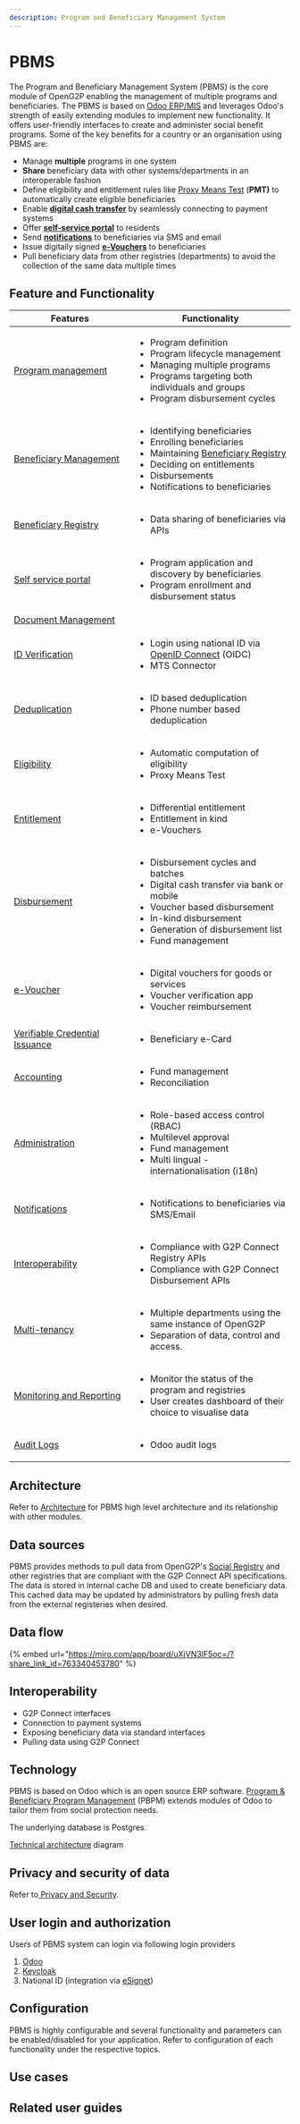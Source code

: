```yaml
---
description: Program and Beneficiary Management System
---
```


# PBMS

The Program and Beneficiary Management System (PBMS) is the core module of OpenG2P enabling the management of multiple programs and beneficiaries. The PBMS is based on [Odoo ERP/MIS](https://www.odoo.com/) and leverages Odoo's strength of easily extending modules to implement new functionality.  It offers user-friendly interfaces to create and administer social benefit programs.  Some of the key benefits for a country or an organisation using PBMS are:

* Manage **multiple** programs in one system
* **Share** beneficiary data with other systems/departments in an interoperable fashion
* Define eligibility and entitlement rules like [Proxy Means Test](features/eligibility/proxy-means-test.md) (**PMT)** to automatically create eligible beneficiaries
* Enable [**digital cash transfer**](../g2p-cash-transfer-bridge/) by seamlessly connecting to payment systems
* Offer [**self-service portal**](features/self-service-portal.md) to residents
* Send [**notifications**](features/notifications.md) to beneficiaries via SMS and email
* Issue digitally signed [**e-Vouchers**](features/disbursement-cycles/e-voucher.md) to beneficiaries
* Pull beneficiary data from other registries (departments) to avoid the collection of the same data multiple times

## Feature and Functionality&#x20;

<table><thead><tr><th width="201">Features</th><th>Functionality</th></tr></thead><tbody><tr><td><a href="features/program-management.md">Program management</a></td><td><ul><li>Program definition</li><li>Program lifecycle management</li><li>Managing multiple programs</li><li>Programs targeting both individuals and groups</li><li>Program disbursement cycles</li></ul></td></tr><tr><td><a href="features/beneficiary-management.md">Beneficiary Management</a></td><td><p></p><ul><li>Identifying beneficiaries</li><li>Enrolling beneficiaries</li><li>Maintaining <a href="features/beneficiary-registry.md">Beneficiary Registry</a></li><li>Deciding on entitlements</li><li>Disbursements</li><li>Notifications to beneficiaries</li></ul></td></tr><tr><td><a href="features/beneficiary-registry.md">Beneficiary Registry</a></td><td><ul><li>Data sharing of beneficiaries via APIs</li></ul></td></tr><tr><td><a href="features/self-service-portal.md">Self service portal</a></td><td><ul><li>Program application and discovery by beneficiaries</li><li>Program enrollment and disbursement status </li></ul></td></tr><tr><td><a href="features/document-management.md">Document Management</a></td><td></td></tr><tr><td><a href="features/id-verification.md">ID Verification</a></td><td><ul><li>Login using national ID via <a href="https://auth0.com/docs/authenticate/protocols/openid-connect-protocol">OpenID Connect</a> (OIDC)</li><li>MTS Connector</li></ul></td></tr><tr><td><a href="features/deduplication.md">Deduplication</a></td><td><ul><li>ID based deduplication </li><li>Phone number based deduplication</li></ul></td></tr><tr><td><a href="features/eligibility/">Eligibility</a></td><td><ul><li>Automatic computation of eligibility</li><li>Proxy Means Test</li></ul></td></tr><tr><td><a href="features/entitlement.md">Entitlement </a></td><td><ul><li>Differential entitlement</li><li>Entitlement in kind</li><li>e-Vouchers</li></ul></td></tr><tr><td><a href="features/disbursement-cycles/">Disbursement</a></td><td><ul><li>Disbursement cycles and batches</li><li>Digital cash transfer via bank or mobile</li><li>Voucher based disbursement</li><li>In-kind disbursement</li><li>Generation of disbursement list</li><li>Fund management</li></ul></td></tr><tr><td><a href="features/disbursement-cycles/e-voucher.md">e-Voucher</a></td><td><ul><li>Digital vouchers for goods or services</li><li>Voucher verification app</li><li>Voucher reimbursement </li></ul></td></tr><tr><td><a href="features/verifiable-credentials-issuance.md">Verifiable Credential Issuance</a></td><td><ul><li>Beneficiary e-Card</li></ul></td></tr><tr><td><a href="features/accounting.md">Accounting</a></td><td><ul><li>Fund management</li><li>Reconciliation</li></ul></td></tr><tr><td><a href="features/administration/">Administration</a></td><td><ul><li>Role-based access control (RBAC)</li><li>Multilevel approval </li><li>Fund management</li><li>Multi lingual - internationalisation (i18n)</li></ul></td></tr><tr><td><a href="features/notifications.md">Notifications</a></td><td><ul><li>Notifications to beneficiaries via SMS/Email</li></ul></td></tr><tr><td><a href="../interoperability.md">Interoperability</a></td><td><ul><li>Compliance with G2P Connect Registry APIs</li><li>Compliance with G2P Connect Disbursement APIs</li></ul></td></tr><tr><td><a href="features/multi-tenancy-in-pbms.md">Multi-tenancy</a></td><td><ul><li>Multiple departments using the same instance of OpenG2P</li><li>Separation of data, control and access.</li></ul></td></tr><tr><td><a href="../monitoring-and-reporting/">Monitoring and Reporting </a></td><td><ul><li>Monitor the status of the program and registries</li><li>User creates dashboard of their choice to visualise data</li></ul></td></tr><tr><td><a href="features/audit-logs.md">Audit Logs</a></td><td><ul><li>Odoo audit logs</li></ul></td></tr></tbody></table>

## Architecture

Refer to [Architecture](../#functional-architecture) for PBMS high level architecture and its relationship with other modules.

## Data sources

PBMS provides methods to pull data from OpenG2P's [Social Registry](../social-registry/) and other registries that are compliant with the G2P Connect API specifications.  The data is stored in internal cache DB and used to create beneficiary data. This cached data may be updated by administrators by pulling fresh data from the external registeries when desired.

## Data flow

{% embed url="https://miro.com/app/board/uXjVN3lF5oc=/?share_link_id=763340453780" %}

## Interoperability &#x20;

* G2P Connect interfaces
* Connection to payment systems
* Exposing beneficiary data via standard interfaces
* Pulling data using G2P Connect

## Technology

PBMS is based on Odoo which is an open source ERP software.  [Program & Beneficiary Program Management](features/program-management.md) (PBPM) extends modules of Odoo to tailor them from social protection needs.&#x20;

The underlying database is Postgres.

[Technical architecture](../#functional-architecture) diagram

## Privacy and security of data

Refer to[ Privacy and Security](../privacy-and-security/).

## User login and authorization

Users of PBMS system can login via following login providers

1. [Odoo](https://www.odoo.com/)&#x20;
2. [Keycloak ](https://www.keycloak.org/)
3. National ID (integration via [eSignet](https://docs.esignet.io/))

## Configuration

PBMS is highly configurable and several functionality and parameters can be enabled/disabled for your application.  Refer to configuration of each functionality under the respective topics.

## Use cases

## Related user guides
